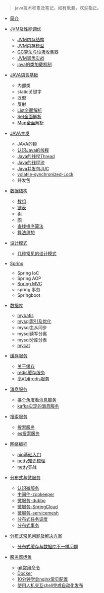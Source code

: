 
> java技术积累及笔记，如有纰漏，欢迎指正。



* [简介](README.md)

* [JVM及性能调优](java/jvm/index.md)
  * [JVM内存结构](java/jvm/jvm-structure.md)
  * [JVM内存模型](java/jvm/jmm.md)
  * [GC算法与垃圾收集器](java/jvm/gc.md)
  * [JVM调优实战](java/jvm/jvm-in-action.md)
  * [java的类加载机制](java/jvm/classloader.md)

* [JAVA语言基础](java/lang_base/index.md)
  * 内部类
  * static关键字
  * 泛型
  * 反射
  * [List全面解析](java/lang_base/collection/list.md)
  * [Set全面解析](java/lang_base/collection/set.md)
  * [Map全面解析](java/lang_base/collection/map.md)

* [JAVA并发](java/concurrency/index.md)
  * JAVA的锁
  * [认识Java的线程](java/concurrency/thread-1.md)
  * [Java的线程Thread](java/concurrency/thread-2.md)
  * [Java的线程池](java/concurrency/thread-3.md)
  * [Java并发包JUC](java/concurrency/thread-4.md)
  * [volatile-synchronized-Lock](java/concurrency/concurrent-compare.md)
  * 并发包

* [数据结构](/java/data-structure/index.md)
  * [数组](java/data-structure/array.md)
  * [链表](java/data-structure/linklist.md)
  * [树](java/data-structure/tree.md)
  * [图](java/data-structure/graph.md)
  * [查找排序算法](java/data-structure/algorithm_sort_search.md)
  * [算法思想](java/data-structure/algorithm_thinking.md)

* [设计模式](java/design-pattern/index.md)
  * [几种常见的设计模式](java/design-pattern/design-pattern.md)

* [Spring](java/spring/index.md)
  * Spring IoC
  * Spring AOP
  * [Spring MVC](java/spring/spring.md)
  * spring 事务
  * Springboot

* [数据库](java/database/index.md)
  * [mybatis](java/database/mybatis.md)
  * [mysql索引及优化](java/database/mysql.md)
  * mysql主从同步
  * mysql读写分离
  * mysql分库分表
  * [mycat](java/database/mycat.md)

* [缓存服务](java/cache/index.md)
  * [关于缓存](java/cache/cache.md)
  * [redis缓存服务](java/cache/redis.md)
  * [高可用redis服务](java/cache/redis-high-available.md)

* [消息服务](java/message/index.md)
  * [换个角度看消息服务](java/message/message.md)
  * [kafka实现的消息服务](java/message/kafka.md)

* [搜索服务](java/search/index.md)
  * [搜索服务](java/search/search.md)
  * [es搜索服务](java/search/elasticsearch.md)

* [网络编程](java/network/index.md)
  * [nio基础入门](java/network/nio.md)
  * [netty知识梳理](java/network/netty.md)
  * [netty实战](java/network/netty-in-action.md)

* [分布式与微服务](java/microservice/index.md)
  * [认识微服务](java/microservice/microservice.md)
  * [中间件-zookeeper](java/microservice/zookeeper.md)
  * [微服务-dubbo](java/microservice/dubbo.md)
  * [微服务-SpringCloud](java/microservice/springcloud.md)
  * [微服务-servicemesh](java/microservice/servicemesh.md)
  * [分布式任务调度](java/microservice/job.md)
  * [分布式事务](java/microservice/distribution-transaction.md)

* [分布式常见问题及解决方案](java/solutions/index.md)
  * [分布式缓存与数据库不一样问题](java/solutions/cache-consistency.md)

* [服务器运维](java/maintain/index.md)
  * [git常用命令](java/maintain/git.md)
  * [Docker](java/maintain/docker.md)
  * [10分钟学会nginx常见配置](java/maintain/nginx.md)
  * [使用人机交互shell完成自动化发布](java/maintain/shell.md)

  











